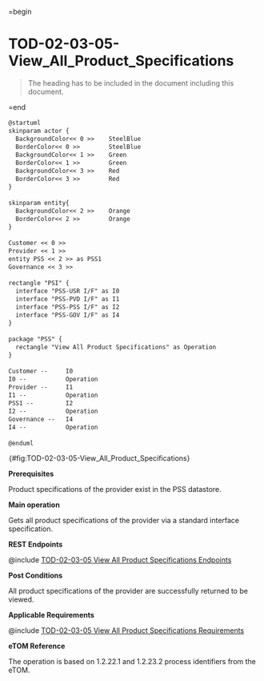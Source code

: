 =begin

# TOD-02-03-05-View_All_Product_Specifications

> The heading has to be included in the document including this document.

=end

```plantuml
@startuml
skinparam actor {
  BackgroundColor<< 0 >> 	SteelBlue
  BorderColor<< 0 >> 		SteelBlue
  BackgroundColor<< 1 >> 	Green
  BorderColor<< 1 >> 		Green
  BackgroundColor<< 3 >> 	Red
  BorderColor<< 3 >> 		Red
}

skinparam entity{
  BackgroundColor<< 2 >> 	Orange
  BorderColor<< 2 >> 		Orange
}

Customer << 0 >>
Provider << 1 >>
entity PSS << 2 >> as PSS1
Governance << 3 >>

rectangle "PSI" {
  interface "PSS-USR I/F" as I0
  interface "PSS-PVD I/F" as I1
  interface "PSS-PSS I/F" as I2
  interface "PSS-GOV I/F" as I4
}

package "PSS" {
  rectangle "View All Product Specifications" as Operation
}

Customer --	    I0
I0 --           Operation
Provider --	    I1
I1 --           Operation
PSS1 --         I2
I2 --           Operation
Governance --   I4
I4 --           Operation

@enduml

```

![TOD-02-03-05: View All Product Specifications](../../common/pixel.png){#fig:TOD-02-03-05-View_All_Product_Specifications}

**Prerequisites**

Product specifications of the provider exist in the PSS datastore.

**Main operation**

Gets all product specifications of the provider via a standard interface specification.

**REST Endpoints**

@include [TOD-02-03-05 View All Product Specifications Endpoints](endpoints/TOD-02-03-05-View_All_Product_Specifications-endpoints.md)

**Post Conditions**

All product specifications of the provider are successfully returned to be viewed.

**Applicable Requirements**

@include [TOD-02-03-05 View All Product Specifications Requirements](requirements/TOD-02-03-05-View_All_Product_Specifications-requirements.md)

**eTOM Reference**

The operation is based on 1.2.22.1 and 1.2.23.2 process identifiers from the eTOM.
